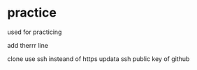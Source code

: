 # practice
used for practicing

add therrr  line

clone use ssh insteand of https
updata ssh public key of github